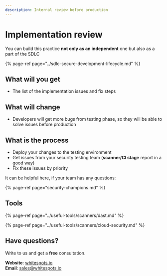 ```yaml
---
description: Internal review before production
---
```


# Implementation review

You can build this practice **not only as an independent** one but also as a part of the SDLC

{% page-ref page="../sdlc-secure-development-lifecycle.md" %}

## What will you get

* The list of the implementation issues and fix steps

## What will change

* Developers will get more bugs from testing phase, so they will be able to solve issues before production

## What is the process

* Deploy your changes to the testing environment
* Get issues from your security testing team \(**scanner/CI stag**e report in a good way\)
* Fix these issues by priority

It can be helpful here, if your team has any questions:

{% page-ref page="security-champions.md" %}

## Tools

{% page-ref page="../useful-tools/scanners/dast.md" %}

{% page-ref page="../useful-tools/scanners/cloud-security.md" %}

## Have questions?

Write to us and get a **free** consultation.

**Website**: [whitespots.io](https://whitespots.io/?utm=appsecwiki)   
**Email**: [sales@whitespots.io](mailto:sales@whitespots.io)

